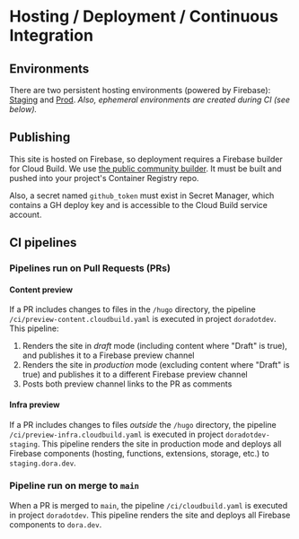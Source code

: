 # Hosting / Deployment / Continuous Integration

## Environments
There are two persistent hosting environments (powered by Firebase): [Staging](https://staging.dora.dev/) and [Prod](https://dora.dev/).
_Also, ephemeral environments are created during CI (see below)._

## Publishing
This site is hosted on Firebase, so deployment requires a Firebase builder for Cloud Build. We use [the public community builder](https://github.com/GoogleCloudPlatform/cloud-builders-community/tree/master/firebase). It must be built and pushed into your project's Container Registry repo.

Also, a secret named `github_token` must exist in Secret Manager, which contains a GH deploy key and is accessible to the Cloud Build service account.

## CI pipelines 
### Pipelines run on Pull Requests (PRs)
#### Content preview
If a PR includes changes to files in the `/hugo` directory, the pipeline `/ci/preview-content.cloudbuild.yaml` is executed in project `doradotdev`. This pipeline:

1. Renders the site in _draft_ mode (including content where "Draft" is true), and publishes it to a Firebase preview channel
1. Renders the site in _production_ mode (excluding content where "Draft" is true) and publishes it to a different Firebase preview channel
1. Posts both preview channel links to the PR as comments

#### Infra preview
If a PR includes changes to files _outside_ the `/hugo` directory, the pipeline `/ci/preview-infra.cloudbuild.yaml` is executed in project `doradotdev-staging`. This pipeline renders the site in production mode and deploys all Firebase components (hosting, functions, extensions, storage, etc.) to `staging.dora.dev`.

### Pipeline run on merge to `main`
When a PR is merged to `main`, the pipeline `/ci/cloudbuild.yaml` is executed in project `doradotdev`. This pipeline renders the site and deploys all Firebase components to `dora.dev`.
